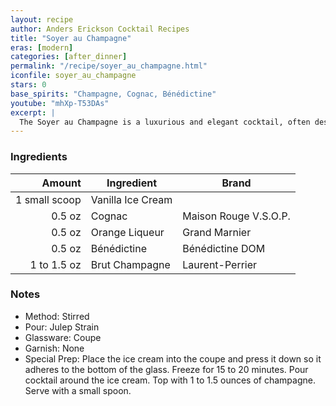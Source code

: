 ```yaml
---
layout: recipe
author: Anders Erickson Cocktail Recipes
title: "Soyer au Champagne"
eras: [modern]
categories: [after_dinner]
permalink: "/recipe/soyer_au_champagne.html"
iconfile: soyer_au_champagne
stars: 0
base_spirits: "Champagne, Cognac, Bénédictine"
youtube: "mhXp-T53DAs"
excerpt: |
  The Soyer au Champagne is a luxurious and elegant cocktail, often described as an adult version of an ice cream float. It's a delightful blend of cognac, orange curaçao, maraschino liqueur, Champagne, and vanilla ice cream.
---
```


### Ingredients

|        Amount | Ingredient        | Brand                 |
| ------------: | ----------------- | --------------------- |
| 1 small scoop | Vanilla Ice Cream |
|        0.5 oz | Cognac            | Maison Rouge V.S.O.P. |
|        0.5 oz | Orange Liqueur    | Grand Marnier         |
|        0.5 oz | Bénédictine       | Bénédictine DOM       |
|   1 to 1.5 oz | Brut Champagne    | Laurent-Perrier       |

### Notes

- Method: Stirred
- Pour: Julep Strain
- Glassware: Coupe
- Garnish: None
- Special Prep: Place the ice cream into the coupe and press it down so it adheres to the bottom of the glass. Freeze for 15 to 20 minutes. Pour cocktail around the ice cream. Top with 1 to 1.5 ounces of champagne. Serve with a small spoon.
